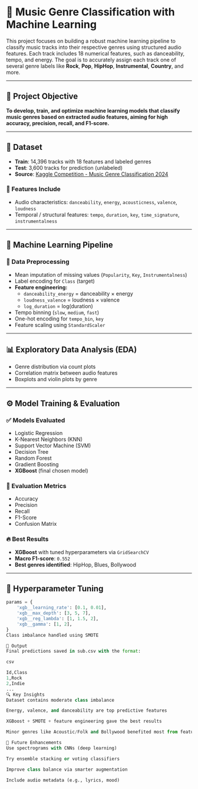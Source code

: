 # 🎵 Music Genre Classification with Machine Learning

This project focuses on building a robust machine learning pipeline to classify music tracks into their respective genres using structured audio features. Each track includes 18 numerical features, such as danceability, tempo, and energy. The goal is to accurately assign each track one of several genre labels like **Rock**, **Pop**, **HipHop**, **Instrumental**, **Country**, and more.

---

## 📌 Project Objective

**To develop, train, and optimize machine learning models that classify music genres based on extracted audio features, aiming for high accuracy, precision, recall, and F1-score.**

---

## 📂 Dataset

- **Train**: 14,396 tracks with 18 features and labeled genres  
- **Test**: 3,600 tracks for prediction (unlabeled)  
- **Source**: [Kaggle Competition - Music Genre Classification 2024](https://www.kaggle.com/competitions/music-genre-classification-2024)

### 🔢 Features Include

- Audio characteristics: `danceability`, `energy`, `acousticness`, `valence`, `loudness`
- Temporal / structural features: `tempo`, `duration`, `key`, `time_signature`, `instrumentalness`

---

## 🧠 Machine Learning Pipeline

### 🧼 Data Preprocessing

- Mean imputation of missing values (`Popularity`, `Key`, `Instrumentalness`)
- Label encoding for `Class` (target)
- **Feature engineering:**
  - `danceability_energy` = danceability × energy
  - `loudness_valence` = loudness × valence
  - `log_duration` = log(duration)
- Tempo binning (`slow`, `medium`, `fast`)
- One-hot encoding for `tempo_bin`, `key`
- Feature scaling using `StandardScaler`

---

## 📊 Exploratory Data Analysis (EDA)

- Genre distribution via count plots
- Correlation matrix between audio features
- Boxplots and violin plots by genre

---

## ⚙️ Model Training & Evaluation

### ✅ Models Evaluated

- Logistic Regression  
- K-Nearest Neighbors (KNN)  
- Support Vector Machine (SVM)  
- Decision Tree  
- Random Forest  
- Gradient Boosting  
- **XGBoost** (final chosen model)

### 📏 Evaluation Metrics

- Accuracy  
- Precision  
- Recall  
- F1-Score  
- Confusion Matrix

### 🔥 Best Results

- **XGBoost** with tuned hyperparameters via `GridSearchCV`
- **Macro F1-score**: `0.552`
- **Best genres identified**: HipHop, Blues, Bollywood

---

## 🧪 Hyperparameter Tuning

```python
params = {
    'xgb__learning_rate': [0.1, 0.01],
    'xgb__max_depth': [3, 5, 7],
    'xgb__reg_lambda': [1, 1.5, 2],
    'xgb__gamma': [1, 2],
}
Class imbalance handled using SMOTE

📁 Output
Final predictions saved in sub.csv with the format:

csv

Id,Class
1,Rock
2,Indie
...
🔍 Key Insights
Dataset contains moderate class imbalance

Energy, valence, and danceability are top predictive features

XGBoost + SMOTE + feature engineering gave the best results

Minor genres like Acoustic/Folk and Bollywood benefited most from feature engineering

🧩 Future Enhancements
Use spectrograms with CNNs (deep learning)

Try ensemble stacking or voting classifiers

Improve class balance via smarter augmentation

Include audio metadata (e.g., lyrics, mood)
